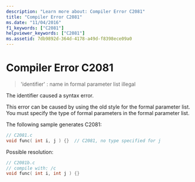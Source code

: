 ```yaml
---
description: "Learn more about: Compiler Error C2081"
title: "Compiler Error C2081"
ms.date: "11/04/2016"
f1_keywords: ["C2081"]
helpviewer_keywords: ["C2081"]
ms.assetid: 7db9892d-364d-4178-a49d-f8398ece09a0
---
```

# Compiler Error C2081

> 'identifier' : name in formal parameter list illegal

The identifier caused a syntax error.

This error can be caused by using the old style for the formal parameter list. You must specify the type of formal parameters in the formal parameter list.

The following sample generates C2081:

```c
// C2081.c
void func( int i, j ) {}  // C2081, no type specified for j
```

Possible resolution:

```c
// C2081b.c
// compile with: /c
void func( int i, int j ) {}
```
